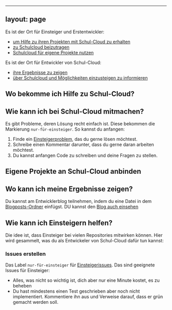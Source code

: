 
---
layout: page
---


Es ist der Ort für Einsteiger und Erstentwickler:

- [um Hilfe zu ihren Projekten mit Schul-Cloud zu erhalten][hilfe]
- [zu Schulcloud beizutragen][mitmachen]
- [Schulcloud für eigene Projekte nutzen][anbinden]

Es ist der Ort für Entwickler von Schul-Cloud:

- [ihre Ergebnisse zu zeigen][bloggen]
- [über Schulcloud und Möglichkeiten einzusteigen zu informieren][helfen]

Wo bekomme ich Hilfe zu Schul-Cloud?
------------------------------------
[hilfe]: #wo-bekomme-ich-hilfe-zu-schul-cloud

Wie kann ich bei Schul-Cloud mitmachen?
---------------------------------------
[mitmachen]: #wie-kann-ich-bei-schul-cloud-mitmachen

Es gibt Probleme, deren Lösung recht einfach ist.
Diese bekommen die Markierung `nur-für-einsteiger`.
So kannst du anfangen:

1. Finde ein [Einsteigerproblem][einsteigerissues], das du gerne lösen möchtest.
2. Schreibe einen Kommentar darunter, dass du gerne daran arbeiten möchtest.
3. Du kannst anfangen Code zu schreiben und deine Fragen zu stellen.

Eigene Projekte an Schul-Cloud anbinden
--------------------------------------
[anbinden]: #eigene-projekte-an-schul-cloud-anbinden

Wo kann ich meine Ergebnisse zeigen?
------------------------------------
[bloggen]: #wo-kann-ich-meine-ergebnisse-zeigen

Du kannst am Entwicklerblog teilnehmen, indem du eine Datei in dem
[Blogposts-Ordner][blog-posts] einfügst.
DU kannst den [Blog auch einsehen][blog]

Wie kann ich Einsteigern helfen?
--------------------------------
[helfen]: #wie-kann-ich-einsteigern-helfen

Die idee ist, dass Einsteiger bei vielen Repositories mitwirken können.
Hier wird gesammelt, was du als Entwickeler von Schul-Cloud dafür tun kannst:

### Issues erstellen

Das Label `nur-für-einsteiger` für [Einsteigerissues][einsteigerissues].
Das sind geeignete Issues für Einsteiger:

- Alles, was nicht so wichtig ist, dich aber nur eine Minute kostet, es zu beheben
- Du hast mindestens einen Test geschrieben aber noch nicht implementiert. Kommentiere ihn aus und Verweise darauf, dass er grün gemacht werden soll.

[portal]: https://schul-cloud.github.io
[einsteigerissues]: https://github.com/search?utf8=%E2%9C%93&q=label%3Anur-f%C3%BCr-einsteiger+is%3Aopen&type=Issues&ref=searchresults
[blog-posts]: https://github.com/schul-cloud/schul-cloud.github.io/blob/master/dev/_posts
[blog]: dev
